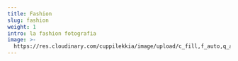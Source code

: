 ```yaml
---
title: Fashion
slug: fashion
weight: 1
intro: la fashion fotografia
image: >-
  https://res.cloudinary.com/cuppilekkia/image/upload/c_fill,f_auto,q_auto,w_500/v1580562256/categorie/fashion_opzione1_3x4_nki3ml.jpg
---
```


